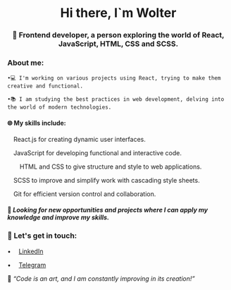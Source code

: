 <div id="header" align="center">
  <h1>Hi there, I`m Wolter</h1>
  <h3>🚀 Frontend developer, a person exploring the world of React, JavaScript, HTML, CSS and SCSS.</h3>
</div>

### About me:

    •💻 I'm working on various projects using React, trying to make them creative and functional.
    
    •📚 I am studying the best practices in web development, delving into the world of modern technologies.

#### 🌐 My skills include:

  <img src="https://cdn.jsdelivr.net/gh/devicons/devicon/icons/react/react-original.svg" width="10" height="10" /> React.js for creating dynamic user interfaces.

  <img src="https://cdn.jsdelivr.net/gh/devicons/devicon/icons/javascript/javascript-plain.svg" width="10" height="10"/> JavaScript for developing functional and interactive code.

  <img src="https://cdn.jsdelivr.net/gh/devicons/devicon/icons/html5/html5-plain.svg" width="10" height="10"/> <img src="https://cdn.jsdelivr.net/gh/devicons/devicon/icons/css3/css3-plain.svg" width="10" height="10"/> HTML and CSS to give structure and style to web applications.

  <img src="https://cdn.jsdelivr.net/gh/devicons/devicon/icons/sass/sass-original.svg" width="10" height="10"/> SCSS to improve and simplify work with cascading style sheets.

  <img src="https://cdn.jsdelivr.net/gh/devicons/devicon/icons/git/git-original.svg" width="10" height="10"/> Git for efficient version control and collaboration.

#### 🌱 _Looking for new opportunities and projects where I can apply my knowledge and improve my skills._

### 🔗 Let's get in touch:
    
<div id="socials" ">
  
  • <img src="https://cdn.jsdelivr.net/gh/devicons/devicon/icons/linkedin/linkedin-original.svg" width="10" height="10"/> [LinkedIn](https://www.linkedin.com/in/vladimir-vorobiov-bba858293/)

  • <img src="https://upload.wikimedia.org/wikipedia/commons/thumb/8/82/Telegram_logo.svg/1024px-Telegram_logo.svg.png?20220101141644" width="10" height="10"/> [Telegram](https://msng.link/o?vvorobiov=tg)
</div>

🚀 _“Code is an art, and I am constantly improving in its creation!”_

<!--
**wolterGray/wolterGray** is a ✨ _special_ ✨ repository because its `README.md` (this file) appears on your GitHub profile.

Here are some ideas to get you started:

- 🔭 I’m currently working on ...
- 🌱 I’m currently learning ...
- 👯 I’m looking to collaborate on ...
- 🤔 I’m looking for help with ...
- 💬 Ask me about ...
- 📫 How to reach me: ...
- 😄 Pronouns: ...
- ⚡ Fun fact: ...
-->
